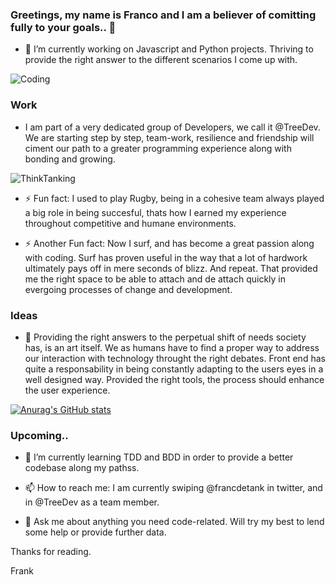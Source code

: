 

### Greetings, my name is Franco and I am a believer of comitting fully to your goals.. 👋

 - 🔭 I’m currently working on Javascript and Python projects. Thriving to provide the right answer to the different scenarios I come up with.
 
 ![Coding](https://hackernoon.com/hn-images/1*KbC-gUATfgCAHLos0n-Bqg.gif)

### Work
 
 - I am part of a very dedicated group of Developers, we call it @TreeDev. We are starting step by step, team-work, resilience and friendship will ciment our path to a greater programming experience along with bonding and growing.
 
![ThinkTanking](https://i.pinimg.com/originals/6f/e9/c9/6fe9c93c5a7ec01ec3dbbe8c70c9df29.gif)

 - ⚡ Fun fact: I used to play Rugby, being in a cohesive team always played a big role in being succesful,  thats how I earned my experience throughout competitive and humane environments.
 
 - ⚡ Another Fun fact: Now I surf, and has become a great passion along with coding. Surf has proven useful in the way that a lot of hardwork ultimately pays off in mere seconds of blizz. And repeat. That provided me the right space to be able to attach and de attach quickly in evergoing processes of change and development.
 
 
 ### Ideas
 - 👯 Providing the right answers to the perpetual shift of needs society has, is an art itself. We as humans have to find a proper way to address our interaction with technology throught the right debates. Front end has quite a responsability in being constantly adapting to the users eyes in a well designed way. Provided the right tools, the process should enhance the user experience.


[![Anurag's GitHub stats](https://github-readme-stats.vercel.app/api?username=sammartfrank)](https://github.com/anuraghazra/github-readme-stats)
 
 
 ### Upcoming..
 
 - 🌱 I’m currently learning TDD and BDD in order to provide a better codebase along my pathss.


- 📫 How to reach me: I am currently swiping @francdetank in twitter, and in @TreeDev as a team member.
   

 - 💬 Ask me about anything you need code-related. Will try my best to lend some help or provide further data.

  Thanks for reading.

  Frank

